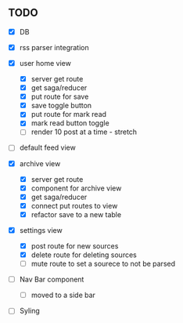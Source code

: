 
## TODO

- [x] DB

- [x] rss parser integration

- [x] user home view
    - [x] server get route
    - [x] get saga/reducer
    - [x] put route for save
    - [x] save toggle button
    - [x] put route for mark read
    - [x] mark read button toggle
    - [ ] render 10 post at a time - stretch
- [ ] default feed view

- [x] archive view
    - [x] server get route
    - [x] component for archive view 
    - [x] get saga/reducer
    - [x] connect put routes to view
    - [x] refactor save to a new table
- [x] settings view
    - [x] post route for new sources 
    - [x] delete route for deleting sources
    - [ ] mute route to set a sourece to not be parsed

- [ ] Nav Bar component
    - [ ] moved to a side bar

- [ ] Syling 
